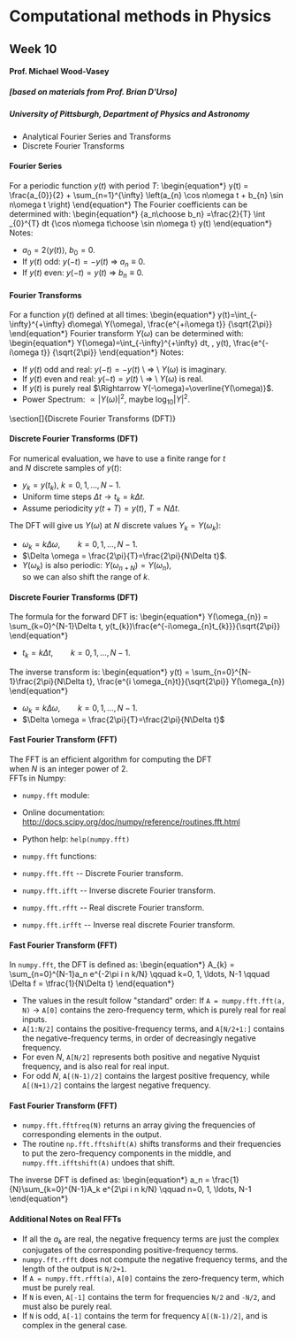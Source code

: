 # Computational methods in Physics
## Week 10
#### Prof. Michael Wood-Vasey
##### [based on materials from Prof. Brian D'Urso]
##### University of Pittsburgh, Department of Physics and Astronomy

* Analytical Fourier Series and Transforms
* Discrete Fourier Transforms

#### Fourier Series
For a periodic function $y(t)$ with period $T$:
\begin{equation*}
y(t) = \frac{a_{0}}{2} + \sum_{n=1}^{\infty} \left(a_{n} \cos
n\omega t + b_{n} \sin n\omega t
\right)
\end{equation*}
The Fourier coefficients can be determined with:
\begin{equation*}
{a_n\choose b_n}  =\frac{2}{T} \int _{0}^{T} dt {\cos n\omega
t\choose \sin n\omega t} y(t)
\end{equation*}
Notes:
* $a_{0} = 2 \left\langle y(t)\right\rangle$, $b_{0} = 0$.
* If $y(t)$ odd: $y(-t) = - y(t)$  $\Rightarrow$ $a_{n} \equiv 0$.
* If $y(t)$ even: $y(-t) = y(t)$ $\Rightarrow$ $b_{n} \equiv 0$.



#### Fourier Transforms
For a function $y(t)$ defined at all times:
\begin{equation*}
y(t)=\int_{-\infty}^{+\infty} d\omega\ Y(\omega)\, \frac{e^{+i\omega t}} {\sqrt{2\pi}}
\end{equation*}
Fourier transform $Y(\omega)$ can be determined with:
\begin{equation*}
Y(\omega)=\int_{-\infty}^{+\infty} dt\, \, y(t)\, \frac{e^{-i\omega t}} {\sqrt{2\pi}}
\end{equation*}
Notes:

* If $y(t)$ odd and real: $y(-t) = - y(t)$  \ $\Rightarrow$ \ $Y(\omega)$ is imaginary. 
* If $y(t)$ even and real: $y(-t) = y(t)$ \ $\Rightarrow$ \ $Y(\omega)$ is real.
* If $y(t)$ is purely real $\Rightarrow Y(-\omega)=\overline{Y(\omega)}$.
* Power Spectrum: $\propto \left| Y(\omega)\right|^{2}$, maybe $\log_{10}\left|Y\right|^{2}$.




\section[]{Discrete Fourier Transforms (DFT)}

#### Discrete Fourier Transforms (DFT)
For numerical evaluation, we have to use a finite range for $t$   
and $N$ discrete samples of $y(t)$:

* $y_{k} = y(t_{k})$, $k = 0, 1,\ldots, N-1$.
* Uniform time steps $\Delta t \rightarrow t_{k} = k \Delta t$.
* Assume periodicity $y(t+T) = y(t)$, $T=N\Delta t$.

The DFT will give us $Y(\omega)$ at $N$ discrete values $Y_k=Y(\omega_k)$:

* $\omega_k = k \Delta \omega, \qquad k = 0, 1, \ldots , N-1$.
* $\Delta \omega = \frac{2\pi}{T}=\frac{2\pi}{N\Delta t}$.
* $Y(\omega_k)$ is also periodic: $Y(\omega_{n+N})=Y(\omega_{n})$,  
	so we can also shift the range of $k$.



#### Discrete Fourier Transforms (DFT)
The formula for the forward DFT is:
\begin{equation*}
Y(\omega_{n}) = \sum_{k=0}^{N-1}\Delta t\, y(t_{k})\frac{e^{-i\omega_{n}t_{k}}}{\sqrt{2\pi}}
\end{equation*}

* $t_{k} = k \Delta t, \qquad k = 0, 1,\ldots, N-1$.

The inverse transform is:
\begin{equation*}
y(t) = \sum_{n=0}^{N-1}\frac{2\pi}{N\Delta t}\, \frac{e^{i \omega_{n}t}}{\sqrt{2\pi}} Y(\omega_{n})
\end{equation*}

* $\omega_k = k \Delta \omega, \qquad k = 0, 1, \ldots , N-1$.
* $\Delta \omega = \frac{2\pi}{T}=\frac{2\pi}{N\Delta t}$



#### Fast Fourier Transform (FFT)
The FFT is an efficient algorithm for computing the DFT  
when $N$ is an integer power of 2.  
FFTs in Numpy:

* `numpy.fft` module:

* Online documentation:  
http://docs.scipy.org/doc/numpy/reference/routines.fft.html
* Python help: `help(numpy.fft)`

* `numpy.fft` functions:

* `numpy.fft.fft` -- Discrete Fourier transform.
* `numpy.fft.ifft` -- Inverse discrete Fourier transform.
* `numpy.fft.rfft` -- Real discrete Fourier transform.
* `numpy.fft.irfft` -- Inverse real discrete Fourier transform.




#### Fast Fourier Transform (FFT)
In `numpy.fft`, the DFT is defined as:
\begin{equation*}
A_{k} = \sum_{n=0}^{N-1}a_n e^{-2\pi i n k/N} \qquad k=0, 1, \ldots, N-1 \qquad \Delta f = \tfrac{1}{N\Delta t}
\end{equation*}

* The values in the result follow "standard" order: If `A = numpy.fft.fft(a, N)` $\rightarrow$ `A[0]` contains the zero-frequency term, which is purely real for real inputs. 
* `A[1:N/2]` contains the positive-frequency terms, and `A[N/2+1:]` contains the negative-frequency terms, in order of decreasingly negative frequency. 
* For even $N$, `A[N/2]` represents both positive and negative Nyquist frequency, and is also real for real input. 
* For odd $N$, `A[(N-1)/2]` contains the largest positive frequency, while `A[(N+1)/2]` contains the largest negative frequency. 



#### Fast Fourier Transform (FFT)

* `numpy.fft.fftfreq(N)` returns an array giving the frequencies of corresponding elements in the output. 
* The routine `np.fft.fftshift(A)` shifts transforms and their frequencies to put the zero-frequency components in the middle, and `numpy.fft.ifftshift(A)` undoes that shift.

The inverse DFT is defined as:
\begin{equation*}
a_n = \frac{1}{N}\sum_{k=0}^{N-1}A_k e^{2\pi i n k/N} \qquad n=0, 1, \ldots, N-1
\end{equation*}

#### Additional Notes on Real FFTs

* If all the $a_k$ are real, the negative frequency terms are just the complex conjugates of the corresponding positive-frequency terms.
* `numpy.fft.rfft` does not compute the negative frequency terms, and the length of the output is `N/2+1`.
* If `A = numpy.fft.rfft(a)`, `A[0]` contains the zero-frequency term, which must be purely real.
* If `N` is even, `A[-1]` contains the term for frequencies `N/2` and `-N/2`, and must also be purely real.
* If `N` is odd, `A[-1]` contains the term for frequency `A[(N-1)/2]`, and is complex in the general case.



